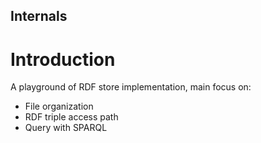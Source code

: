 Internals
---

# Introduction

A playground of RDF store implementation, main focus on:

- File organization
- RDF triple access path
- Query with SPARQL
